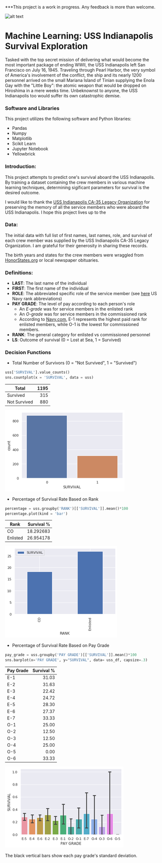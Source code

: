 ***This project is a work in progress. Any feedback is more than welcome. 

![alt text](https://upload.wikimedia.org/wikipedia/commons/a/a9/USS_Indianapolis_%28CA-35%29_underway_at_sea_on_27_September_1939_%2880-G-425615%29.jpg "USS Indianapolis c.1939")

# Machine Learning: USS Indianapolis Survival Exploration

Tasked with the top secret mission of delivering what would become the most important package of ending WWII, the USS Indianapolis left San Francisco on July 16, 1945. Traveling through Pearl Harbor, the very symbol of America's involvement of the conflict, the ship and its nearly 1200 personnel arrived on the small Mariana Island of Tinian supplying the Enola Gay with the "Little Boy": the atomic weapon that would be dropped on Hiroshima in a mere weeks time. Unbeknownst to anyone, the USS Indianapolis too would suffer its own catastrophic demise.         

### Software and Libraries
This project utilizes the following software and Python libraries:
* Pandas
* Numpy
* Matplotlib
* Scikit Learn
* Jupyter Notebook
* Yellowbrick

### Introduction:
This project attempts to predict one's survival aboard the USS Indianapolis. By training a dataset containing the crew members in various machine learning techniques, determining sigificant parameters for survival is the desired outcome.

I would like to thank the [USS Indianapolis CA-35 Legacy Organization](https://www.ussindianapolis.org/) for preserving the memory of all the service members who were aboard the USS Indianapolis. I hope this project lives up to the 

### Data:
The initial data with full list of first names, last names, role, and survival of each crew member was supplied by the USS Indianapolis CA-35 Legacy Organization. I am grateful for their generosity in sharing these records.

The birth years and states for the crew members were wraggled from [HonorStates.org](https://www.honorstates.org/) or local newspaper obituaries.

### Definitions:
* __LAST__: The last name of the individual
* __FIRST__: The first name of the individual
* __ROLE__: The abbreviated specific role of the service member (see [here](https://www.cem.va.gov/CEM/docs/abbreviations/Ranks_Navy.pdf) US Navy rank abbreviations)
* __PAY GRADE__: The level of pay according to each person's role
  * An _E-grade_ was for service members in the enlisted rank
  * An _O-grade_ was for service members in the commissioned rank
  * According to [Navy.com](https://www.navycs.com/charts/1942-military-pay-chart.html), E-1 represents the highest paid rank for enlisted members, while O-1 is the lowest for commissioned members.
* __RANK__: The general category for enlisted vs commissioned personnel
* __LS__: Outcome of survival (0 = Lost at Sea, 1 = Survived)

### Decision Functions
* Total Number of Survivors (0 = "Not Survived", 1 = "Survived")
```python
uss['SURVIVAL'].value_counts()
sns.countplot(x = 'SURVIVAL', data = uss)
```
| Total	| 1195 |
| --- | ---:|
| Survived  |	315 |
| Not Survived  | 880 |

![png](countplot_total_survival.png)
* Percentage of Survival Rate Based on Rank
```python
percentage = uss.groupby('RANK')[['SURVIVAL']].mean()*100
percentage.plot(kind = 'bar')
```
                                                                                                                      
| Rank	| Survival % | 
| --- | ---:|
| CO  |	18.292683 |
| Enlisted |	26.954178 |




![png](percent_rank.png)
* Percentage of Survival Rate Based on Pay Grade
```python
pay_grade = uss.groupby('PAY GRADE')[['SURVIVAL']].mean()*100
sns.barplot(x='PAY GRADE', y="SURVIVAL", data= uss_df, capsize=.3)
```
| Pay Grade	| Survival % |
| --- | ---:|
| E-1 |	31.03 |
| E-2	| 31.63 |
| E-3	| 22.42 |
| E-4 |	24.72 |
| E-5 |	28.30 |
| E-6	| 27.37 |
| E-7 |	33.33 |
| O-1 |	25.00 | 
| O-2 |	12.50 |
| O-3 |	12.50 |
| O-4 |	25.00 |
| O-5 |	0.00 |
| O-6 |	33.33 |

![png](pay_grade.png)

The black vertical bars show each pay grade's standard deviation.
